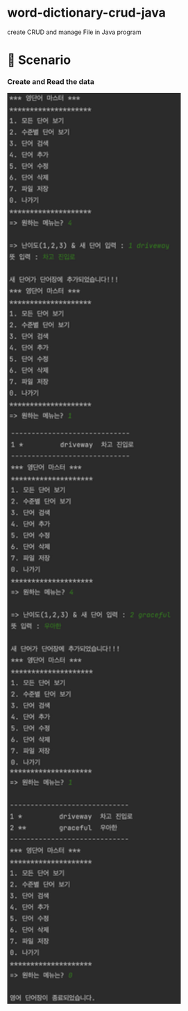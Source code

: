 # word-dictionary-crud-java
create CRUD and manage File in Java program 

# 📡 Scenario
### Create and Read the data
<img src="./screenshots/Create_Read.png" width="400px" title="Github_Logo"/>

